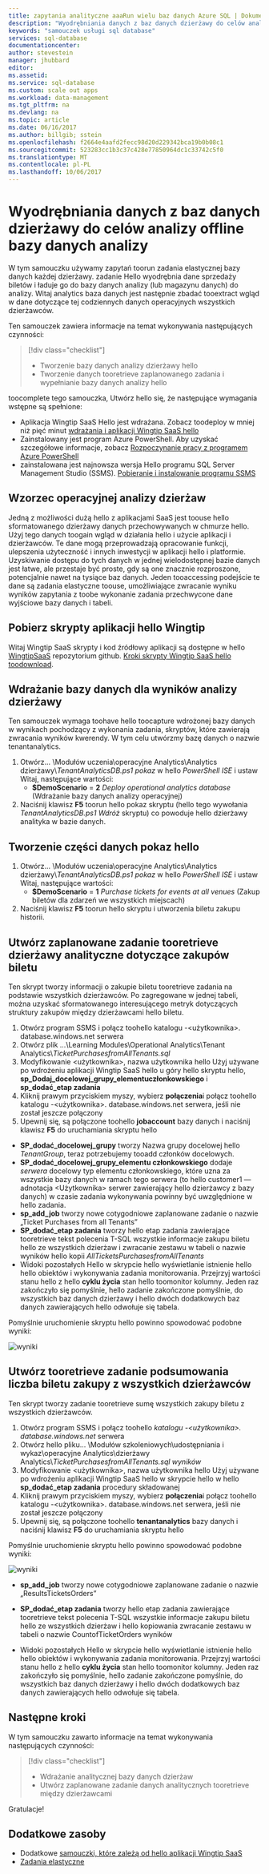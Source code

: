 ```yaml
---
title: zapytania analityczne aaaRun wielu baz danych Azure SQL | Dokumentacja firmy Microsoft
description: "Wyodrębniania danych z baz danych dzierżawy do celów analizy offline bazy danych analizy"
keywords: "samouczek usługi sql database"
services: sql-database
documentationcenter: 
author: stevestein
manager: jhubbard
editor: 
ms.assetid: 
ms.service: sql-database
ms.custom: scale out apps
ms.workload: data-management
ms.tgt_pltfrm: na
ms.devlang: na
ms.topic: article
ms.date: 06/16/2017
ms.author: billgib; sstein
ms.openlocfilehash: f2664e4aafd2fecc98d20d229342bca19b0b08c1
ms.sourcegitcommit: 523283cc1b3c37c428e77850964dc1c33742c5f0
ms.translationtype: MT
ms.contentlocale: pl-PL
ms.lasthandoff: 10/06/2017
---
```

# <a name="extract-data-from-tenant-databases-into-an-analytics-database-for-offline-analysis"></a>Wyodrębniania danych z baz danych dzierżawy do celów analizy offline bazy danych analizy

W tym samouczku używamy zapytań toorun zadania elastycznej bazy danych każdej dzierżawy. zadanie Hello wyodrębnia dane sprzedaży biletów i ładuje go do bazy danych analizy (lub magazynu danych) do analizy. Witaj analytics baza danych jest następnie zbadać tooextract wgląd w dane dotyczące tej codziennych danych operacyjnych wszystkich dzierżawców.


Ten samouczek zawiera informacje na temat wykonywania następujących czynności:

> [!div class="checklist"]
> * Tworzenie bazy danych analizy dzierżawy hello
> * Tworzenie danych tooretrieve zaplanowanego zadania i wypełnianie bazy danych analizy hello

toocomplete tego samouczka, Utwórz hello się, że następujące wymagania wstępne są spełnione:

* Aplikacja Wingtip SaaS Hello jest wdrażana. Zobacz toodeploy w mniej niż pięć minut [wdrażania i aplikacji Wingtip SaaS hello](sql-database-saas-tutorial.md)
* Zainstalowany jest program Azure PowerShell. Aby uzyskać szczegółowe informacje, zobacz [Rozpoczynanie pracy z programem Azure PowerShell](https://docs.microsoft.com/powershell/azure/get-started-azureps)
* zainstalowana jest najnowsza wersja Hello programu SQL Server Management Studio (SSMS). [Pobieranie i instalowanie programu SSMS](https://docs.microsoft.com/sql/ssms/download-sql-server-management-studio-ssms)

## <a name="tenant-operational-analytics-pattern"></a>Wzorzec operacyjnej analizy dzierżaw

Jedną z możliwości dużą hello z aplikacjami SaaS jest toouse hello sformatowanego dzierżawy danych przechowywanych w chmurze hello. Użyj tego danych toogain wgląd w działania hello i użycie aplikacji i dzierżawców. Te dane mogą przeprowadzają opracowanie funkcji, ulepszenia użyteczność i innych inwestycji w aplikacji hello i platformie. Uzyskiwanie dostępu do tych danych w jednej wielodostępnej bazie danych jest łatwe, ale przestaje być proste, gdy są one znacznie rozproszone, potencjalnie nawet na tysiące baz danych. Jeden tooaccessing podejście te dane są zadania elastyczne toouse, umożliwiające zwracanie wyniku wyników zapytania z toobe wykonanie zadania przechwycone dane wyjściowe bazy danych i tabeli.

## <a name="get-hello-wingtip-application-scripts"></a>Pobierz skrypty aplikacji hello Wingtip

Witaj Wingtip SaaS skrypty i kod źródłowy aplikacji są dostępne w hello [WingtipSaaS](https://github.com/Microsoft/WingtipSaaS) repozytorium github. [Kroki skrypty Wingtip SaaS hello toodownload](sql-database-wtp-overview.md#download-and-unblock-the-wingtip-saas-scripts).

## <a name="deploy-a-database-for-tenant-analytics-results"></a>Wdrażanie bazy danych dla wyników analizy dzierżawy

Ten samouczek wymaga toohave hello toocapture wdrożonej bazy danych w wynikach pochodzący z wykonania zadania, skryptów, które zawierają zwracania wyników kwerendy. W tym celu utwórzmy bazę danych o nazwie tenantanalytics.

1. Otwórz... \\Modułów uczenia\\operacyjne Analytics\\Analytics dzierżawy\\*TenantAnalyticsDB.ps1 pokaz* w hello *PowerShell ISE* i ustaw Witaj, następujące wartości:
   * **$DemoScenario** = **2** *Deploy operational analytics database* (Wdrażanie bazy danych analizy operacyjnej)
1. Naciśnij klawisz **F5** toorun hello pokaz skryptu (hello tego wywołania *TenantAnalyticsDB.ps1 Wdróż* skryptu) co powoduje hello dzierżawy analityka w bazie danych.

## <a name="create-some-data-for-hello-demo"></a>Tworzenie części danych pokaz hello

1. Otwórz... \\Modułów uczenia\\operacyjne Analytics\\Analytics dzierżawy\\*TenantAnalyticsDB.ps1 pokaz* w hello *PowerShell ISE* i ustaw Witaj, następujące wartości:
   * **$DemoScenario** = **1** *Purchase tickets for events at all venues* (Zakup biletów dla zdarzeń we wszystkich miejscach)
1. Naciśnij klawisz **F5** toorun hello skryptu i utworzenia biletu zakupu historii.


## <a name="create-a-scheduled-job-tooretrieve-tenant-analytics-about-ticket-purchases"></a>Utwórz zaplanowane zadanie tooretrieve dzierżawy analityczne dotyczące zakupów biletu

Ten skrypt tworzy informacji o zakupie biletu tooretrieve zadania na podstawie wszystkich dzierżawców. Po zagregowane w jednej tabeli, można uzyskać sformatowanego interesującego metryk dotyczących struktury zakupów między dzierżawcami hello biletu.

1. Otwórz program SSMS i połącz toohello katalogu -&lt;użytkownika&gt;. database.windows.net serwera
1. Otwórz plik ...\\Learning Modules\\Operational Analytics\\Tenant Analytics\\*TicketPurchasesfromAllTenants.sql*
1. Modyfikowanie &lt;użytkownika&gt;, nazwa użytkownika hello Użyj używane po wdrożeniu aplikacji Wingtip SaaS hello u góry hello skryptu hello, **sp\_Dodaj\_docelowej\_grupy\_elementuczłonkowskiego** i **sp\_dodać\_etap zadania**
1. Kliknij prawym przyciskiem myszy, wybierz **połączenia**i połącz toohello katalogu -&lt;użytkownika&gt;. database.windows.net serwera, jeśli nie został jeszcze połączony
1. Upewnij się, są połączone toohello **jobaccount** bazy danych i naciśnij klawisz **F5** do uruchamiania skryptu hello

* **SP\_dodać\_docelowej\_grupy** tworzy Nazwa grupy docelowej hello *TenantGroup*, teraz potrzebujemy tooadd członków docelowych.
* **SP\_dodać\_docelowej\_grupy\_elementu członkowskiego** dodaje *serwera* docelowy typ elementu członkowskiego, które uzna za wszystkie bazy danych w ramach tego serwera (to hello customer1 — adnotacja &lt;Użytkownika&gt; serwer zawierający hello dzierżawcy z bazy danych) w czasie zadania wykonywania powinny być uwzględnione w hello zadania.
* **sp\_add\_job** tworzy nowe cotygodniowe zaplanowane zadanie o nazwie „Ticket Purchases from all Tenants”
* **SP\_dodać\_etap zadania** tworzy hello etap zadania zawierające tooretrieve tekst polecenia T-SQL wszystkie informacje zakupu biletu hello ze wszystkich dzierżaw i zwracanie zestawu w tabeli o nazwie wyników hello kopii  *AllTicketsPurchasesfromAllTenants*
* Widoki pozostałych Hello w skrypcie hello wyświetlanie istnienie hello hello obiektów i wykonywania zadania monitorowania. Przejrzyj wartości stanu hello z hello **cyklu życia** stan hello toomonitor kolumny. Jeden raz zakończyło się pomyślnie, hello zadanie zakończone pomyślnie, do wszystkich baz danych dzierżawy i hello dwóch dodatkowych baz danych zawierających hello odwołuje się tabela.

Pomyślnie uruchomienie skryptu hello powinno spowodować podobne wyniki:

![wyniki](media/sql-database-saas-tutorial-tenant-analytics/ticket-purchases-job.png)

## <a name="create-a-job-tooretrieve-a-summary-count-of-ticket-purchases-from-all-tenants"></a>Utwórz tooretrieve zadanie podsumowania liczba biletu zakupy z wszystkich dzierżawców

Ten skrypt tworzy zadanie tooretrieve sumę wszystkich zakupy biletu z wszystkich dzierżawców.

1. Otwórz program SSMS i połącz toohello *katalogu -&lt;użytkownika&gt;. database.windows.net* serwera
1. Otwórz hello pliku... \\Modułów szkoleniowych\\udostępniania i wykaz\\operacyjne Analytics\\dzierżawy Analytics\\*TicketPurchasesfromAllTenants.sql wyników*
1. Modyfikowanie &lt;użytkownika&gt;, nazwa użytkownika hello Użyj używane po wdrożeniu aplikacji Wingtip SaaS hello w skrypcie hello w hello **sp\_dodać\_etap zadania** procedury składowanej
1. Kliknij prawym przyciskiem myszy, wybierz **połączenia**i połącz toohello katalogu -&lt;użytkownika&gt;. database.windows.net serwera, jeśli nie został jeszcze połączony
1. Upewnij się, są połączone toohello **tenantanalytics** bazy danych i naciśnij klawisz **F5** do uruchamiania skryptu hello

Pomyślnie uruchomienie skryptu hello powinno spowodować podobne wyniki:

![wyniki](media/sql-database-saas-tutorial-tenant-analytics/total-sales.png)



* **sp\_add\_job** tworzy nowe cotygodniowe zaplanowane zadanie o nazwie „ResultsTicketsOrders”

* **SP\_dodać\_etap zadania** tworzy hello etap zadania zawierające tooretrieve tekst polecenia T-SQL wszystkie informacje zakupu biletu hello ze wszystkich dzierżaw i hello kopiowania zwracanie zestawu w tabeli o nazwie CountofTicketOrders wyników

* Widoki pozostałych Hello w skrypcie hello wyświetlanie istnienie hello hello obiektów i wykonywania zadania monitorowania. Przejrzyj wartości stanu hello z hello **cyklu życia** stan hello toomonitor kolumny. Jeden raz zakończyło się pomyślnie, hello zadanie zakończone pomyślnie, do wszystkich baz danych dzierżawy i hello dwóch dodatkowych baz danych zawierających hello odwołuje się tabela.


## <a name="next-steps"></a>Następne kroki

W tym samouczku zawarto informacje na temat wykonywania następujących czynności:

> [!div class="checklist"]
> * Wdrażanie analitycznej bazy danych dzierżaw
> * Utwórz zaplanowane zadanie danych analitycznych tooretrieve między dzierżawcami

Gratulacje!

## <a name="additional-resources"></a>Dodatkowe zasoby

* Dodatkowe [samouczki, które zależą od hello aplikacji Wingtip SaaS](sql-database-wtp-overview.md#sql-database-wingtip-saas-tutorials)
* [Zadania elastyczne](sql-database-elastic-jobs-overview.md)
